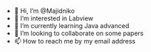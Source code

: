 - 👋 Hi, I’m @Majidniko
- 👀 I’m interested in Labview 
- 🌱 I’m currently learning Java advanced
- 💞️ I’m looking to collaborate on some papers
- 📫 How to reach me by my email address

<!---
Majidniko/Majidniko is a ✨ special ✨ repository because its `README.md` (this file) appears on your GitHub profile.
You can click the Preview link to take a look at your changes.
--->
